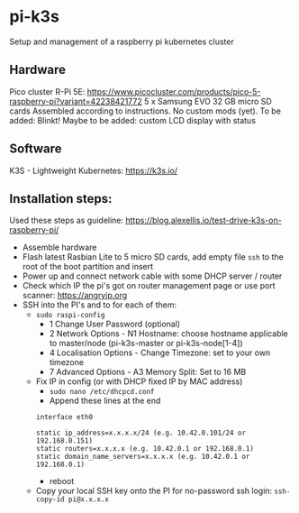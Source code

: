 # pi-k3s
Setup and management of a raspberry pi kubernetes cluster

## Hardware
Pico cluster R-Pi 5E: https://www.picocluster.com/products/pico-5-raspberry-pi?variant=42238421772
5 x Samsung EVO 32 GB micro SD cards
Assembled according to instructions. No custom mods (yet).
To be added: Blinkt!
Maybe to be added: custom LCD display with status

## Software
K3S - Lightweight Kubernetes: https://k3s.io/

## Installation steps:
Used these steps as guideline: https://blog.alexellis.io/test-drive-k3s-on-raspberry-pi/
* Assemble hardware
* Flash latest Rasbian Lite to 5 micro SD cards, add empty file `ssh` to the root of the boot partition and insert
* Power up and connect network cable with some DHCP server / router
* Check which IP the pi's got on router management page or use port scanner: https://angryip.org
* SSH into the PI's and to for each of them:
  * `sudo raspi-config`
    * 1 Change User Password (optional)
    * 2 Network Options - N1 Hostname: choose hostname applicable to master/node (pi-k3s-master or pi-k3s-node[1-4])
    * 4 Localisation Options - Change Timezone: set to your own timezone
    * 7 Advanced Options - A3 Memory Split: Set to 16 MB
  * Fix IP in config (or with DHCP fixed IP by MAC address)
    * `sudo nano /etc/dhcpcd.conf`
    * Append these lines at the end
    ```
    interface eth0

    static ip_address=x.x.x.x/24 (e.g. 10.42.0.101/24 or 192.168.0.151)
    static routers=x.x.x.x (e.g. 10.42.0.1 or 192.168.0.1)
    static domain_name_servers=x.x.x.x (e.g. 10.42.0.1 or 192.168.0.1)
    ```
    * reboot
  * Copy your local SSH key onto the PI for no-password ssh login: `ssh-copy-id pi@x.x.x.x`
